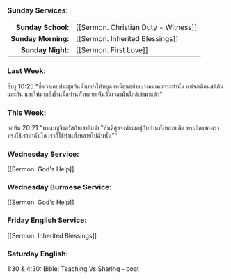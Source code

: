 ### Sunday Services:
|                     |                                      |
| -------------------:|:------------------------------------ |
|  **Sunday School:** | [[Sermon. Christian Duty - Witness]] |
| **Sunday Morning:** | [[Sermon. Inherited Blessings]]      |
|   **Sunday Night:** | [[Sermon. First Love]]               |
### Last Week: 
ฮีบรู 10:25 "ซึ่งเราเคยประชุมกันนั้นอย่าให้หยุด เหมือนอย่างบางคนเคยกระทำนั้น แต่จงเตือนสติกันและกัน และให้มากยิ่งขึ้นเมื่อท่านทั้งหลายเห็นวันเวลานั้นใกล้เข้ามาแล้ว"
### This Week:
ยอห์น 20:21 "พระเยซูจึงตรัสกับเขาอีกว่า "สันติสุขจงดำรงอยู่กับท่านทั้งหลายเถิด พระบิดาของเราทรงใช้เรามาฉันใด เราก็ใช้ท่านทั้งหลายไปฉันนั้น""
### Wednesday Service:
[[Sermon. God's Help]]
### Wednesday Burmese Service:
[[Sermon. God's Help]]
### Friday English Service:
[[Sermon. Inherited Blessings]]
### Saturday English:
1:30 & 4:30: Bible:  Teaching Vs Sharing - boat
